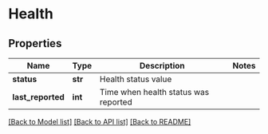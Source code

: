 # Health

## Properties
Name | Type | Description | Notes
------------ | ------------- | ------------- | -------------
**status** | **str** | Health status value | 
**last_reported** | **int** | Time when health status was reported | 

[[Back to Model list]](../README.md#documentation-for-models) [[Back to API list]](../README.md#documentation-for-api-endpoints) [[Back to README]](../README.md)


